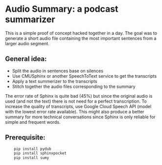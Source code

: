 # Audio Summary: a podcast summarizer

This is a simple proof of concept hacked together in a day. The goal was to generate a short audio file containing the most important sentences from a larger audio segment.

## General idea:

* Split the audio in sentences base on silences
* Use CMUSphinx or another SpeechToText service to get the transcripts
* Apply a text summerizer to the transcripts
* Stitch together the audio files corresponding to the summary

The error rate of Sphinx is quite bad (45%) but since the original audio is used (and not the text) there is not need for a perfect transcription. To increase the quality of transcripts, use Google Cloud Speech API (model with the lowest error rate available). This might also produce a better summary for more technical conversations since Sphinx is only reliable for simple and frequent words.

## Prerequisite:

```python
	pip install pydub
	pip install sphinxpocket
	pip install sumy
```

	